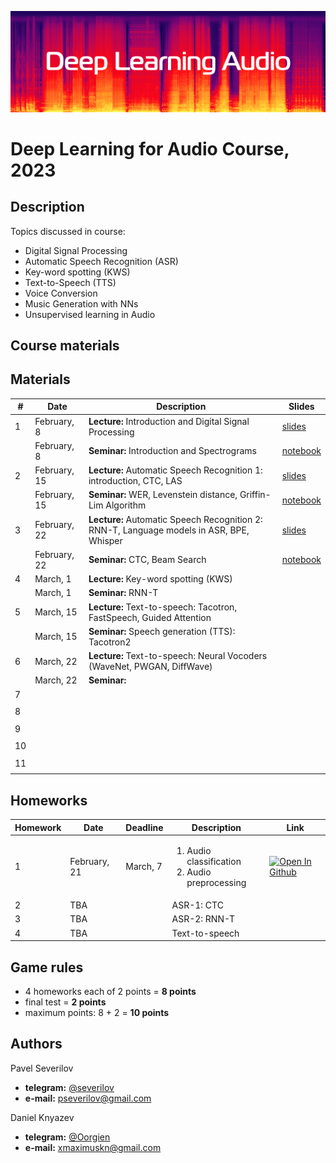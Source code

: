 ![logo](./logo.png)
# Deep Learning for Audio Course, 2023

## Description
Topics discussed in course:
- Digital Signal Processing
- Automatic Speech Recognition (ASR)
- Key-word spotting (KWS)
- Text-to-Speech (TTS)
- Voice Conversion
- Music Generation with NNs
- Unsupervised learning in Audio

## Course materials
## Materials

| # | Date | Description | Slides |
|---------|------|-------------|---------|
| 1 | February, 8 | <b>Lecture:</b> Introduction and Digital Signal Processing | [slides](lectures/lecture01_DLAudio2023.pdf) |
|  | February, 8 | <b>Seminar:</b> Introduction and Spectrograms | [notebook](seminars/seminar01/seminar1.ipynb) |
| 2 | February, 15 | <b>Lecture:</b> Automatic Speech Recognition 1: introduction, CTC, LAS | [slides](lectures/lecture02_DLAudio2023.pdf) |
|  | February, 15 | <b>Seminar:</b> WER, Levenstein distance, Griffin-Lim Algorithm | [notebook](seminars/seminar02/seminar2.ipynb) |
| 3 | February, 22 | <b>Lecture:</b> Automatic Speech Recognition 2: RNN-T, Language models in ASR, BPE, Whisper | [slides](lectures/lecture03_DLAudio2023.pdf) |
|  | February, 22 | <b>Seminar:</b> CTC, Beam Search | [notebook](seminars/seminar03/seminar3.ipynb) |
| 4 | March, 1 | <b>Lecture:</b> Key-word spotting (KWS) |  |
|  | March, 1 | <b>Seminar:</b> RNN-T |  |
| 5 | March, 15 | <b>Lecture:</b> Text-to-speech: Tacotron, FastSpeech, Guided Attention |  |
|  | March, 15 | <b>Seminar:</b> Speech generation (TTS): Tacotron2 |  |
| 6 | March, 22 | <b>Lecture:</b>  Text-to-speech: Neural Vocoders (WaveNet, PWGAN, DiffWave) |  |
|  | March, 22 | <b>Seminar:</b>  |  |
| 7 |  |  |  |
|  |  |  |  |
| 8 |  |  |  |
|  |  |  |  |
| 9 |  |  |  |
|  |  |  |  |
| 10 |  |  |  |
|  |  |  |  |
| 11 |  |  |  |
|  |  |  |  |

## Homeworks
| Homework | Date | Deadline | Description | Link |
|---------|------|-------------|--------|-------|
| 1 | February, 21 | March, 7 | <ol><li>Audio classification</li><li>Audio preprocessing</li></ol> | [![Open In Github](https://img.shields.io/static/v1.svg?logo=github&label=Repo&message=Open%20in%20Github&color=lightgrey)](homework/hw1/) |
| 2 | TBA |  | ASR-1: CTC | |
| 3 | TBA |  | ASR-2: RNN-T | |
| 4 | TBA |  | Text-to-speech | |

## Game rules
- 4 homeworks each of 2 points = **8 points**
- final test = **2 points**
- maximum points: 8 + 2 = **10 points**

## Authors

Pavel Severilov
- **telegram:** [@severilov](https://t.me/severilov)
- **e-mail:** pseverilov@gmail.com

Daniel Knyazev
- **telegram:** [@Oorgien](https://t.me/Oorgien)
- **e-mail:** xmaximuskn@gmail.com
